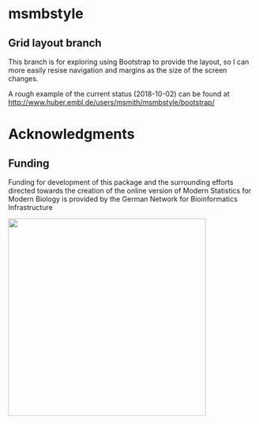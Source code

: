 # **msmbstyle**

## Grid layout branch

This branch is for exploring using Bootstrap to provide the layout, so I can more easily resise navigation and margins as the size of the screen changes.  

A rough example of the current status (2018-10-02) can be found at http://www.huber.embl.de/users/msmith/msmbstyle/bootstrap/

# Acknowledgments

## Funding 

Funding for development of this package and the surrounding efforts directed towards the creation of the online version of Modern Statistics for Modern Biology is provided by the German Network for Bioinformatics Infrastructure

<a href="http://www.denbi.de"><img src="https://tess.elixir-europe.org/system/content_providers/images/000/000/063/original/deNBI_Logo_rgb.jpg" width="400" align="left"></a>
